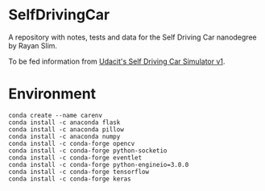 # SelfDrivingCar
A repository with notes, tests and data for the Self Driving Car nanodegree by Rayan Slim.

To be fed information from [Udacit's Self Driving Car Simulator v1](https://github.com/udacity/self-driving-car-sim).

# Environment
```
conda create --name carenv
conda install -c anaconda flask
conda install -c anaconda pillow
conda install -c anaconda numpy
conda install -c conda-forge opencv
conda install -c conda-forge python-socketio
conda install -c conda-forge eventlet
conda install -c conda-forge python-engineio=3.0.0
conda install -c conda-forge tensorflow
conda install -c conda-forge keras
```
